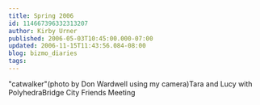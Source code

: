 ```yaml
---
title: Spring 2006
id: 114667396332313207
author: Kirby Urner
published: 2006-05-03T10:45:00.000-07:00
updated: 2006-11-15T11:43:56.084-08:00
blog: bizmo_diaries
tags: 
---
```


[](http://photos1.blogger.com/blogger/1134/545/1600/catmedicine.jpg)"catwalker"(photo by Don Wardwell using my camera)[](http://photos1.blogger.com/blogger/1134/545/1600/firstday.jpg)Tara and Lucy with PolyhedraBridge City Friends Meeting
